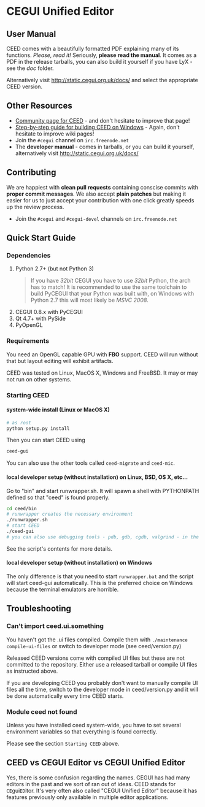 # CEGUI Unified Editor

## User Manual
CEED comes with a beautifully formatted PDF explaining many of its functions. *Please, read it!* Seriously, **please read the manual**. It comes as a PDF in the release tarballs, you can also build it yourself if you have LyX - see the *doc* folder.

Alternatively visit http://static.cegui.org.uk/docs/ and select the appropriate CEED version.

## Other Resources
- [Community page for CEED](http://www.cegui.org.uk/wiki/index.php/CEED) - and don't hesitate to improve that page!
- [Step-by-step guide for building CEED on Windows](http://cegui.org.uk/wiki/Building_CEED_for_Windows) - Again, don't hesitate to improve wiki pages!
- Join the `#cegui` channel on `irc.freenode.net`
- The **developer manual** - comes in tarballs, or you can build it yourself, alternatively visit http://static.cegui.org.uk/docs/

## Contributing

We are happiest with **clean pull requests** containing conscise commits with **proper commit messages**. We also accept **plain patches** but making it easier for us to just accept your contribution with one click greatly speeds up the review process.

- Join the `#cegui` and `#cegui-devel` channels on `irc.freenode.net`

## Quick Start Guide

### Dependencies
1. Python 2.7+ (but not Python 3)
   > If you have *32bit* CEGUI you have to use *32bit* Python, the arch has to match!
   > It is recommended to use the same toolchain to build PyCEGUI that your Python was built with, on Windows with Python 2.7 this will most likely be *MSVC 2008*.
2. CEGUI 0.8.x with PyCEGUI
3. Qt 4.7+ with PySide
4. PyOpenGL

### Requirements
You need an OpenGL capable GPU with **FBO** support. CEED will run without that but layout editing will exhibit artifacts.

CEED was tested on Linux, MacOS X, Windows and FreeBSD. It may or may not run on other systems.

### Starting CEED

#### system-wide install (Linux or MacOS X)
```bash
# as root
python setup.py install
```

Then you can start CEED using
```bash
ceed-gui
```

You can also use the other tools called `ceed-migrate` and `ceed-mic`.

#### local developer setup (without installation) on Linux, BSD, OS X, etc...

Go to "bin" and start runwrapper.sh. It will spawn a shell with PYTHONPATH defined so that "ceed" is found properly.

```bash
cd ceed/bin
# runwrapper creates the necessary environment
./runwrapper.sh
# start CEED
./ceed-gui
# you can also use debugging tools - pdb, gdb, cgdb, valgrind - in the environment
```

See the script's contents for more details.

#### local developer setup (without installation) on Windows

The only difference is that you need to start `runwrapper.bat` and the script will start ceed-gui automatically. This is the preferred choice on Windows because the terminal emulators are horrible.

## Troubleshooting

### Can't import ceed.ui.something

You haven't got the .ui files compiled. Compile them with `./maintenance compile-ui-files` or switch to developer mode (see ceed/version.py)

Released CEED versions come with compiled UI files but these are not committed to the repository. Either use a released tarball or compile UI files as instructed above.

If you are developing CEED you probably don't want to manually compile UI files all the time, switch to the developer mode in ceed/version.py and it will be done automatically every time CEED starts.

### Module ceed not found
Unless you have installed ceed system-wide, you have to set several environment variables so that everything is found correctly.

Please see the section `Starting CEED` above.


## CEED vs CEGUI Editor vs CEGUI Unified Editor

Yes, there is some confusion regarding the names. CEGUI has had many editors in the past and we sort of ran out of ideas. CEED stands for `CE`gui`ED`itor. It's very often also called "CEGUI Unified Editor" because it has features previously only available in multiple editor applications.
